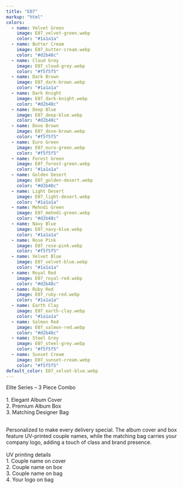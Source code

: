 ```yaml
---
title: "E07"
markup: "html"
colors:
  - name: Velvet Green
    image: E07_velvet-green.webp
    color: "#1a1a1a"
  - name: Butter Cream
    image: E07_butter-cream.webp
    color: "#d2b48c"
  - name: Cloud Grey
    image: E07_cloud-grey.webp
    color: "#f5f5f5"
  - name: Dark Brown
    image: E07_dark-brown.webp
    color: "#1a1a1a"
  - name: Dark Knight
    image: E07_dark-knight.webp
    color: "#d2b48c"
  - name: Deep Blue
    image: E07_deep-blue.webp
    color: "#d2b48c"
  - name: Dove Brown
    image: E07_dove-brown.webp
    color: "#f5f5f5"
  - name: Euro Green
    image: E07_euro-green.webp
    color: "#f5f5f5"
  - name: Forest Green
    image: E07_forest-green.webp
    color: "#1a1a1a"
  - name: Golden Desert
    image: E07_golden-desert.webp
    color: "#d2b48c"
  - name: Light Desert
    image: E07_light-desert.webp
    color: "#1a1a1a"
  - name: Mehndi Green
    image: E07_mehndi-green.webp
    color: "#d2b48c"
  - name: Navy Blue
    image: E07_navy-blue.webp
    color: "#1a1a1a"
  - name: Rose Pink
    image: E07_rose-pink.webp
    color: "#f5f5f5"
  - name: Velvet Blue
    image: E07_velvet-blue.webp
    color: "#1a1a1a"
  - name: Royal Red
    image: E07_royal-red.webp
    color: "#d2b48c"
  - name: Ruby Red
    image: E07_ruby-red.webp
    color: "#1a1a1a"
  - name: Earth Clay
    image: E07_earth-clay.webp
    color: "#1a1a1a"
  - name: Salmon Red
    image: E07_salmon-red.webp
    color: "#d2b48c"
  - name: Steel Grey
    image: E07_steel-grey.webp
    color: "#f5f5f5"
  - name: Sunset Cream
    image: E07_sunset-cream.webp
    color: "#f5f5f5"
default_color: E07_velvet-blue.webp
---
```


Elite Series – 3 Piece Combo<br><br> <span class='text-b font-medium text-lime-300 mb-1'> 1. Elegant Album Cover<br> 2. Premium Album Box<br> 3. Matching Designer Bag<br><br> </span> <div class='max-w-xl mx-auto'> Personalized to make every delivery special. The album cover and box feature UV-printed couple names, while the matching bag carries your company logo, adding a touch of class and brand presence. </div> <div class='max-w-xl mx-auto text-b font-medium text-lime-300 mb-1'> <br>UV printing details<br> </div> <span class='text-r mb-1'> 1. Couple name on cover<br> 2. Couple name on box<br> 3. Couple name on bag<br> 4. Your logo on bag<br> </span>
